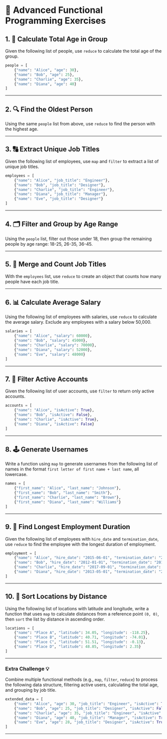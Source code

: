 # 🚀 Advanced Functional Programming Exercises

## 1. 🧮 Calculate Total Age in Group

Given the following list of people, use `reduce` to calculate the total age of the group.

```python
people = [
    {"name": "Alice", "age": 30},
    {"name": "Bob", "age": 25},
    {"name": "Charlie", "age": 35},
    {"name": "Diana", "age": 40}
]
```

---

## 2. 🔍 Find the Oldest Person

Using the same `people` list from above, use `reduce` to find the person with the highest age.

---

## 3. 🔠 Extract Unique Job Titles

Given the following list of employees, use `map` and `filter` to extract a list of unique job titles.

```python
employees = [
    {"name": "Alice", "job_title": "Engineer"},
    {"name": "Bob", "job_title": "Designer"},
    {"name": "Charlie", "job_title": "Engineer"},
    {"name": "Diana", "job_title": "Manager"},
    {"name": "Eve", "job_title": "Designer"}
]
```

---

## 4. 🗂️ Filter and Group by Age Range

Using the `people` list, filter out those under 18, then group the remaining people by age range: 18-25, 26-35, 36-45.

---

## 5. 🧩 Merge and Count Job Titles

With the `employees` list, use `reduce` to create an object that counts how many people have each job title.

---

## 6. 📊 Calculate Average Salary

Using the following list of employees with salaries, use `reduce` to calculate the average salary. Exclude any employees with a salary below 50,000.

```python
salaries = [
    {"name": "Alice", "salary": 60000},
    {"name": "Bob", "salary": 45000},
    {"name": "Charlie", "salary": 70000},
    {"name": "Diana", "salary": 52000},
    {"name": "Eve", "salary": 48000}
]
```

---

## 7. 🌱 Filter Active Accounts

Given the following list of user accounts, use `filter` to return only active accounts.

```python
accounts = [
    {"name": "Alice", "isActive": True},
    {"name": "Bob", "isActive": False},
    {"name": "Charlie", "isActive": True},
    {"name": "Diana", "isActive": False}
]
```

---

## 8. 🕹️ Generate Usernames

Write a function using `map` to generate usernames from the following list of names in the format `first letter of first name + last name`, all lowercase.

```python
names = [
    {"first_name": "Alice", "last_name": "Johnson"},
    {"first_name": "Bob", "last_name": "Smith"},
    {"first_name": "Charlie", "last_name": "Brown"},
    {"first_name": "Diana", "last_name": "Williams"}
]
```

---

## 9. 📅 Find Longest Employment Duration

Given the following list of employees with `hire_date` and `termination_date`, use `reduce` to find the employee with the longest duration of employment.

```python
employment = [
    {"name": "Alice", "hire_date": "2015-06-01", "termination_date": "2020-06-01"},
    {"name": "Bob", "hire_date": "2012-01-01", "termination_date": "2018-01-01"},
    {"name": "Charlie", "hire_date": "2017-09-01", "termination_date": "2022-09-01"},
    {"name": "Diana", "hire_date": "2013-05-01", "termination_date": "2019-05-01"}
]
```

---

## 10. 📍 Sort Locations by Distance

Using the following list of locations with latitude and longitude, write a function that uses `map` to calculate distances from a reference point `(0, 0)`, then `sort` the list by distance in ascending order.

```python
locations = [
    {"name": "Place A", "latitude": 34.05, "longitude": -118.25},
    {"name": "Place B", "latitude": 40.71, "longitude": -74.01},
    {"name": "Place C", "latitude": 51.51, "longitude": -0.13},
    {"name": "Place D", "latitude": 48.85, "longitude": 2.35}
]
```

---

### Extra Challenge 💡

Combine multiple functional methods (e.g., `map`, `filter`, `reduce`) to process the following data structure, filtering active users, calculating the total age, and grouping by job title.

```python
extended_data = [
    {"name": "Alice", "age": 30, "job_title": "Engineer", "isActive": True},
    {"name": "Bob", "age": 25, "job_title": "Designer", "isActive": False},
    {"name": "Charlie", "age": 35, "job_title": "Engineer", "isActive": True},
    {"name": "Diana", "age": 40, "job_title": "Manager", "isActive": True},
    {"name": "Eve", "age": 28, "job_title": "Designer", "isActive": True}
]
```

---

